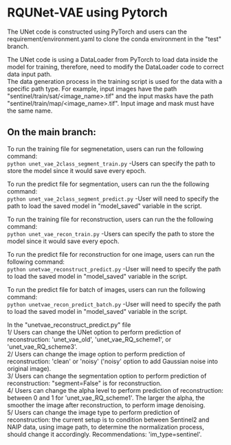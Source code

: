 # RQUNet-VAE using Pytorch
 
The UNet code is constructed using PyTorch and users can the requirement/environment.yaml to clone the conda environment in the "test" branch.<br>

The UNet code is using a DataLoader from PyTorch to load data inside the model for training, therefore, need to modify the DataLoader code to correct data input path.<br>
The data generation process in the training script is used for the data with a specific path type. For example, input images have the path "sentinel/train/sat/<image_name>.tif" and the input masks have the path "sentinel/train/map/<image_name>.tif". Input image and mask must have the same name.<br>
## On the main branch:<br>

To run the training file for segmenetation, users can run the following command: <br>
```python unet_vae_2class_segment_train.py```
-Users can specify the path to store the model since it would save every epoch.<br>

To run the predict file for segmentation, users can run the the following command: <br>
```python unet_vae_2class_segment_predict.py```
-User will need to specify the path to load the saved model in "model_saved" variable in the script.<br>

To run the training file for reconstruction, users can run the the following command: <br>
```python unet_vae_recon_train.py```
-Users can specify the path to store the model since it would save every epoch.<br>

To run the predict file for reconstruction for one image, users can run the following command: <br>
```python unetvae_reconstruct_predict.py```
-User will need to specify the path to load the saved model in "model_saved" variable in the script.<br>

To run the predict file for batch of images, users can run the following command: <br>
```python unetvae_recon_predict_batch.py```
-User will need to specify the path to load the saved model in "model_saved" variable in the script.<br>

In the "unetvae_reconstruct_predict.py" file<br>
1/ Users can change the UNet option to perform prediction of reconstruction: 'unet_vae_old', 'unet_vae_RQ_scheme1', or 'unet_vae_RQ_scheme3'.<br>
2/ Users can change the image option to perform prediction of reconstruction: 'clean' or 'noisy' ('noisy' option to add Gaussian noise into original image).<br>
3/ Users can change the segmentation option to perform prediction of reconstruction: "segment=False" is for reconstruction.<br>
4/ Users can change the alpha level to perform prediction of reconstruction: between 0 and 1 for 'unet_vae_RQ_scheme1'. The larger the alpha, the smoother the image after reconstruction, to perform image denoising.<br>
5/ Users can change the image type to perform prediction of reconstruction: the current setup is to condition between Sentinel2 and NAIP data, using image path, to determine the normalization process, should change it accordingly. Recommendations: 'im_type=sentinel'.<br>



